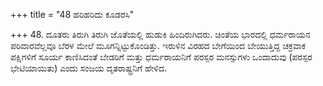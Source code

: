 +++
title = "48 ಹರಿಹರಿದು ಕೂಡರಸಿ"

+++
48. ದೂತರು ತಿರುಗಿ ತಿರುಗಿ ಜೊತೆಯಲ್ಲಿ ಹುಡುಕಿ ಹಿಂದಿರುಗಿದರು. ಚಿಂತೆಯ ಭಾರದಲ್ಲಿ ಧರ್ಮರಾಯನ ಪರಿವಾರವೆಲ್ಲವೂ ಬೆರಳ ಮೇಲೆ ಮೂಗನ್ನಿಟ್ಟುಕೊಂಡಿತ್ತು. ಇರುಳಿನ ವಿರಹದ ಬೇಗೆಯಿಂದ ಬೇಯುತ್ತಿದ್ದ ಚಕ್ರವಾಕ ಪಕ್ಷಿಗಳಿಗೆ ಸೂರ್ಯ ಕಾಣಿಸಿದಂತೆ ಬೇಡರಿಗೆ ಮತ್ತು ಧರ್ಮರಾಯನಿಗೆ ಪರಸ್ಪರ ಮನಸ್ಸುಗಳು ಒಂದಾದುವು (ಪರಸ್ಪರ ಭೇಟಿಯಾಯಿತು) ಎಂದು ಸಂಜಯ ದೃತರಾಷ್ಟ್ರನಿಗೆ ಹೇಳಿದ.